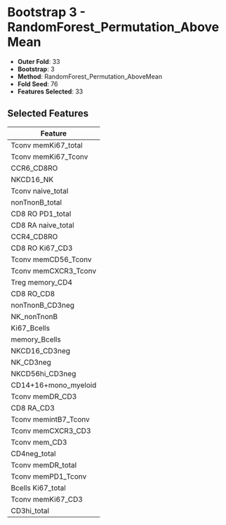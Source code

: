 # Bootstrap 3 - RandomForest_Permutation_AboveMean

- **Outer Fold**: 33
- **Bootstrap**: 3
- **Method**: RandomForest_Permutation_AboveMean
- **Fold Seed**: 76
- **Features Selected**: 33

## Selected Features

| Feature |
|---------|
| Tconv memKi67_total |
| Tconv memKi67_Tconv |
| CCR6_CD8RO |
| NKCD16_NK |
| Tconv naive_total |
| nonTnonB_total |
| CD8 RO PD1_total |
| CD8 RA naive_total |
| CCR4_CD8RO |
| CD8  RO Ki67_CD3 |
| Tconv memCD56_Tconv |
| Tconv memCXCR3_Tconv |
| Treg memory_CD4 |
| CD8 RO_CD8 |
| nonTnonB_CD3neg |
| NK_nonTnonB |
| Ki67_Bcells |
| memory_Bcells |
| NKCD16_CD3neg |
| NK_CD3neg |
| NKCD56hi_CD3neg |
| CD14+16+mono_myeloid |
| Tconv memDR_CD3 |
| CD8 RA_CD3 |
| Tconv memintB7_Tconv |
| Tconv memCXCR3_CD3 |
| Tconv mem_CD3 |
| CD4neg_total |
| Tconv memDR_total |
| Tconv memPD1_Tconv |
| Bcells Ki67_total |
| Tconv memKi67_CD3 |
| CD3hi_total |
